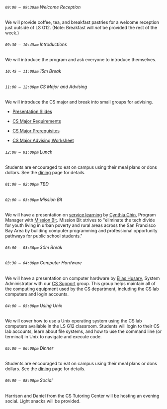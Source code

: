 ###### `09:00 – 09:30am` Welcome Reception

We will provide coffee, tea, and breakfast pastries for a welcome reception just outside of LS G12. (Note: Breakfast will *not* be provided the rest of the week.)

###### `09:30 – 10:45am` Introductions

We will introduce the program and ask everyone to introduce themselves.

###### `10:45 – 11:00am` *15m Break*

###### `11:00 – 12:00pm` CS Major and Advising

We will introduce the CS major and break into small groups for advising.

  - [Presentation Slides](https://docs.google.com/presentation/d/e/2PACX-1vSrT8A_h0hpX3hp6RQ_0Y9CJmkrlg6SzLIc3Kim9I22Lmlk1r3IHRajdkU9t4YetSsljjauuoNhnEkE/pub?start=false&loop=false&delayms=3000)

  - [CS Major Requirements](https://docs.google.com/document/d/1Rb78VLQDEgGS8JYnsgjg-QaKAvL7JpCny0ydvcqYPeI/edit?usp=sharing)

  - [CS Major Prerequisites](https://drive.google.com/file/d/1lMH7qmDrcfoBHHOER-tzoGoCVEv1V4Fe/view?usp=sharing)

  - [CS Major Advising Worksheet](https://docs.google.com/document/d/1Al-72D4pwdNHCnP-Dywa5QV0a5IxMEcmlU96FwSuOBc/edit?usp=sharing)

###### `12:00 – 01:00pm` *Lunch*

Students are encouraged to eat on campus using their meal plans or dons dollars. See the [dining](dining.html) page for details.

###### `01:00 – 02:00pm` TBD

###### `02:00 – 03:00pm` Mission Bit

We will have a presentation on [service learning](https://catalog.usfca.edu/content.php?catoid=2&navoid=161) by [Cynthia Chin](https://www.missionbit.com/about-us/), Program Manager with [Mission Bit](https://www.missionbit.com/). Mission Bit strives to "eliminate the tech divide for youth living in urban poverty and rural areas across the San Francisco Bay Area by building computer programming and professional opportunity pathways for public school students."

###### `03:00 – 03:30pm` *30m Break*

###### `03:30 – 04:00pm` Computer Hardware

We will have a presentation on computer hardware by [Elias Husary](https://www.usfca.edu/faculty/elias-husary), System Administrator with our [CS Support](https://myusf.usfca.edu/arts-sciences/computer-science/technical-resources) group. This group helps maintain all of the computing equipment used by the CS department, including the CS lab computers and login accounts.

###### `04:00 – 05:00pm` Using Unix

We will cover how to use a Unix operating system using the CS lab computers available in the LS G12 classroom. Students will login to their CS lab accounts, learn about file systems, and how to use the command line (or terminal) in Unix to navigate and execute code.

###### `05:00 – 06:00pm` *Dinner*

Students are encouraged to eat on campus using their meal plans or dons dollars. See the [dining](dining.html) page for details.

###### `06:00 – 08:00pm` *Social*

Harrison and Daniel from the CS Tutoring Center will be hosting an evening social. Light snacks will be provided.
